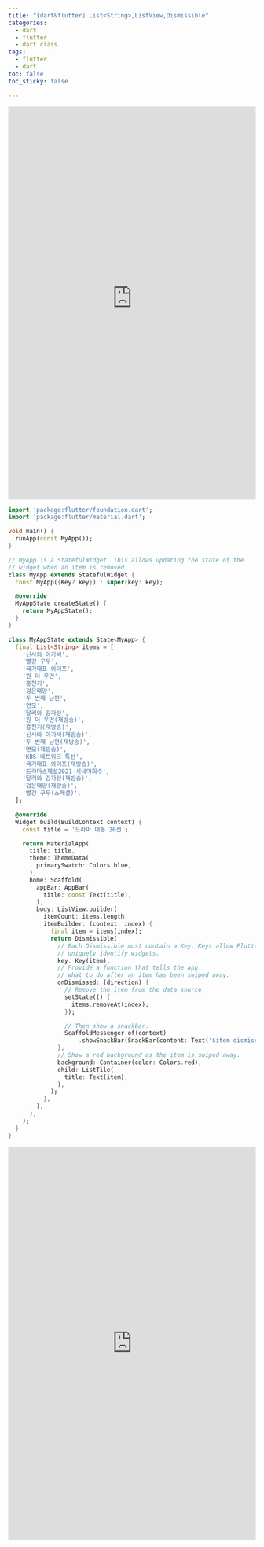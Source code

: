 ```yaml
---
title: "[dart&flutter] List<String>,ListView,Dismissible"
categories: 
  - dart
  - flutter
  - dart class
tags: 
  - flutter
  - dart
toc: false
toc_sticky: false

---
```


<iframe width="100%" height="800" src="https://s3.us-west-2.amazonaws.com/secure.notion-static.com/42bb0efd-ac37-4c2f-b9c4-1e6519aac45e/%E1%84%92%E1%85%AA%E1%84%86%E1%85%A7%E1%86%AB_%E1%84%80%E1%85%B5%E1%84%85%E1%85%A9%E1%86%A8_2021-10-26_%E1%84%8B%E1%85%A9%E1%84%92%E1%85%AE_7.42.40.mov?X-Amz-Algorithm=AWS4-HMAC-SHA256&X-Amz-Credential=AKIAT73L2G45O3KS52Y5%2F20211109%2Fus-west-2%2Fs3%2Faws4_request&X-Amz-Date=20211109T182847Z&X-Amz-Expires=86400&X-Amz-Signature=c760658c632d7cbcd51c81647bd957870926faf00de1a1a5343b2b94cc1e5f60&X-Amz-SignedHeaders=host&response-content-disposition=filename%20%3D%22%25E1%2584%2592%25E1%2585%25AA%25E1%2584%2586%25E1%2585%25A7%25E1%2586%25AB%2520%25E1%2584%2580%25E1%2585%25B5%25E1%2584%2585%25E1%2585%25A9%25E1%2586%25A8%25202021-10-26%2520%25E1%2584%258B%25E1%2585%25A9%25E1%2584%2592%25E1%2585%25AE%25207.42.40.mov%22" frameborder="0" allow="accelerometer; autoplay; clipboard-write; encrypted-media; gyroscope; picture-in-picture" allowfullscreen></iframe>

```dart
import 'package:flutter/foundation.dart';
import 'package:flutter/material.dart';

void main() {
  runApp(const MyApp());
}

// MyApp is a StatefulWidget. This allows updating the state of the
// widget when an item is removed.
class MyApp extends StatefulWidget {
  const MyApp({Key? key}) : super(key: key);

  @override
  MyAppState createState() {
    return MyAppState();
  }
}

class MyAppState extends State<MyApp> {
  final List<String> items = [
    '신사와 아가씨',
    '빨강 구두',
    '국가대표 와이프',
    '원 더 우먼',
    '홍천기',
    '검은태양',
    '두 번째 남편',
    '연모',
    '달리와 감자탕',
    '원 더 우먼(재방송)',
    '홍천기(재방송)',
    '신사와 아가씨(재방송)',
    '두 번째 남편(재방송)',
    '연모(재방송)',
    'KBS 네트워크 특선',
    '국가대표 와이프(재방송)',
    '드라마스페셜2021-시네마회수',
    '달리와 감자탕(재방송)',
    '검은태양(재방송)',
    '빨강 구두(스페셜)',
  ];

  @override
  Widget build(BuildContext context) {
    const title = '드라마 대본 20선';

    return MaterialApp(
      title: title,
      theme: ThemeData(
        primarySwatch: Colors.blue,
      ),
      home: Scaffold(
        appBar: AppBar(
          title: const Text(title),
        ),
        body: ListView.builder(
          itemCount: items.length,
          itemBuilder: (context, index) {
            final item = items[index];
            return Dismissible(
              // Each Dismissible must contain a Key. Keys allow Flutter to
              // uniquely identify widgets.
              key: Key(item),
              // Provide a function that tells the app
              // what to do after an item has been swiped away.
              onDismissed: (direction) {
                // Remove the item from the data source.
                setState(() {
                  items.removeAt(index);
                });

                // Then show a snackbar.
                ScaffoldMessenger.of(context)
                    .showSnackBar(SnackBar(content: Text('$item dismissed')));
              },
              // Show a red background as the item is swiped away.
              background: Container(color: Colors.red),
              child: ListTile(
                title: Text(item),
              ),
            );
          },
        ),
      ),
    );
  }
}
```

<iframe width="100%" height="800" src="https://www.youtube.com/embed/iEMgjrfuc58" title="YouTube video player" frameborder="0" allow="accelerometer; autoplay; clipboard-write; encrypted-media; gyroscope; picture-in-picture" allowfullscreen></iframe>
